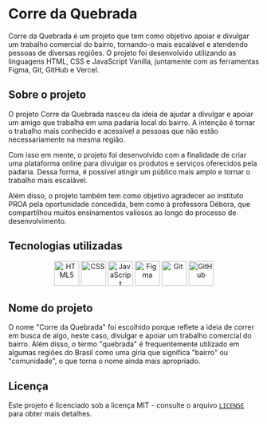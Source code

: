 # Corre da Quebrada

Corre da Quebrada é um projeto que tem como objetivo apoiar e divulgar um trabalho comercial do bairro, tornando-o mais escalável e atendendo pessoas de diversas regiões. O projeto foi desenvolvido utilizando as linguagens HTML, CSS e JavaScript Vanilla, juntamente com as ferramentas Figma, Git, GitHub e Vercel.

## Sobre o projeto

O projeto Corre da Quebrada nasceu da ideia de ajudar a divulgar e apoiar um amigo que trabalha em uma padaria local do bairro. A intenção é tornar o trabalho mais conhecido e acessível a pessoas que não estão necessariamente na mesma região.

Com isso em mente, o projeto foi desenvolvido com a finalidade de criar uma plataforma online para divulgar os produtos e serviços oferecidos pela padaria. Dessa forma, é possível atingir um público mais amplo e tornar o trabalho mais escalável.

Além disso, o projeto também tem como objetivo agradecer ao instituto PROA pela oportunidade concedida, bem como à professora Débora, que compartilhou muitos ensinamentos valiosos ao longo do processo de desenvolvimento.

## Tecnologias utilizadas

<div align="center">
  <img src="https://cdn.jsdelivr.net/gh/devicons/devicon/icons/html5/html5-original.svg" alt="HTML5" height="50" title="HTML" />
  <img src="https://cdn.jsdelivr.net/gh/devicons/devicon/icons/css3/css3-original.svg" alt="CSS" height="50" title="CSS" />
  <img src="https://cdn.jsdelivr.net/gh/devicons/devicon/icons/javascript/javascript-plain.svg" alt="JavaScript" height="50" title="JavaScript" />
  <img src="https://cdn.jsdelivr.net/gh/devicons/devicon/icons/figma/figma-original.svg" alt="Figma" height="50" title="Figma" />
  <img src="https://cdn.jsdelivr.net/gh/devicons/devicon/icons/git/git-original.svg" alt="Git" height="50" title="Git" />
  <img src="https://cdn.jsdelivr.net/gh/devicons/devicon/icons/github/github-original.svg" alt="GitHub" height="50" title="GitHub" />
</div>

## Nome do projeto
O nome "Corre da Quebrada" foi escolhido porque reflete a ideia de correr em busca de algo, neste caso, divulgar e apoiar um trabalho comercial do bairro. Além disso, o termo "quebrada" é frequentemente utilizado em algumas regiões do Brasil como uma gíria que significa "bairro" ou "comunidade", o que torna o nome ainda mais apropriado.

## Licença
Este projeto é licenciado sob a licença MIT - consulte o arquivo [`LICENSE`](LICENSE) para obter mais detalhes.
